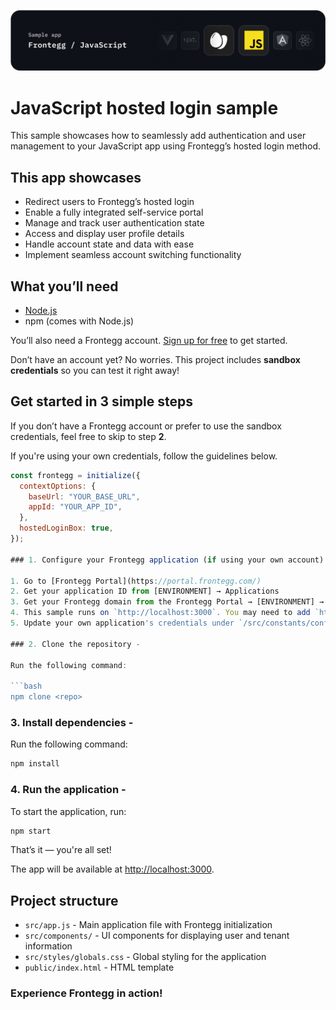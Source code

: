 ![JavaScript Hosted Login Banner](/public/assets/js-banner.png)

# JavaScript hosted login sample

This sample showcases how to seamlessly add authentication and user management to your JavaScript app using Frontegg’s hosted login method.

## This app showcases

- Redirect users to Frontegg’s hosted login
- Enable a fully integrated self-service portal
- Manage and track user authentication state
- Access and display user profile details
- Handle account state and data with ease
- Implement seamless account switching functionality

## What you’ll need

- [Node.js](https://nodejs.org)
- npm (comes with Node.js)

You’ll also need a Frontegg account. [Sign up for free](https://frontegg-prod.us.frontegg.com/oauth/account/sign-up) to get started.

Don’t have an account yet? No worries. This project includes **sandbox credentials** so you can test it right away!


## Get started in 3 simple steps

If you don’t have a Frontegg account or prefer to use the sandbox credentials, feel free to skip to step **2**.

If you're using your own credentials, follow the guidelines below.


```javascript
const frontegg = initialize({
  contextOptions: {
    baseUrl: "YOUR_BASE_URL",
    appId: "YOUR_APP_ID",
  },
  hostedLoginBox: true,
});

### 1. Configure your Frontegg application (if using your own account) -

1. Go to [Frontegg Portal](https://portal.frontegg.com/)
2. Get your application ID from [ENVIRONMENT] → Applications
3. Get your Frontegg domain from the Frontegg Portal → [ENVIRONMENT] → Keys & domains
4. This sample runs on `http://localhost:3000`. You may need to add `http://localhost:3000` under → [ENVIRONMENT] → Keys & domains → Allowed origins
5. Update your own application's credentials under `/src/constants/config.js`

### 2. Clone the repository - 

Run the following command:

```bash
npm clone <repo>
```

### 3. Install dependencies -

Run the following command:

```bash
npm install
```

### 4. Run the application -

To start the application, run:

```bash
npm start
```

That’s it — you're all set!

The app will be available at [http://localhost:3000](http://localhost:3000).

## Project structure

- `src/app.js` - Main application file with Frontegg initialization
- `src/components/` - UI components for displaying user and tenant information
- `src/styles/globals.css` - Global styling for the application
- `public/index.html` - HTML template 

### Experience Frontegg in action!
